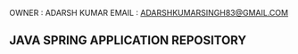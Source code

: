 
OWNER : ADARSH KUMAR 
EMAIL : ADARSHKUMARSINGH83@GMAIL.COM

JAVA SPRING APPLICATION REPOSITORY 
---------------------------------------------
